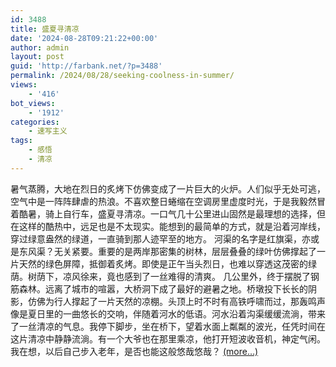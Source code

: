 ```yaml
---
id: 3488
title: 盛夏寻清凉
date: '2024-08-28T09:21:22+00:00'
author: admin
layout: post
guid: 'http://farbank.net/?p=3488'
permalink: /2024/08/28/seeking-coolness-in-summer/
views:
    - '416'
bot_views:
    - '1912'
categories:
    - 速写主义
tags:
    - 感悟
    - 清凉
---
```


暑气蒸腾，大地在烈日的炙烤下仿佛变成了一片巨大的火炉。人们似乎无处可逃，空气中是一阵阵肆虐的热浪。不喜欢整日蜷缩在空调房里虚度时光，于是我毅然冒着酷暑，骑上自行车，盛夏寻清凉。一口气几十公里进山固然是最理想的选择，但在这样的酷热中，远足也是不太现实。能想到的最简单的方式，就是沿着河岸线，穿过绿意盎然的绿道，一直骑到那人迹罕至的地方。 河渠的名字是红旗渠，亦或是东风渠？无关紧要。重要的是两岸那密集的树林，层层叠叠的绿叶仿佛撑起了一片天然的绿色屏障，抵御着炙烤。即使是正午当头烈日，也难以穿透这茂密的绿荫。树荫下，凉风徐来，竟也感到了一丝难得的清爽。 几公里外，终于摆脱了钢筋森林。远离了城市的喧嚣，大桥洞下成了最好的避暑之地。桥墩投下长长的阴影，仿佛为行人撑起了一片天然的凉棚。头顶上时不时有高铁呼啸而过，那轰鸣声像是夏日里的一曲悠长的交响，伴随着河水的低语。河水沿着沟渠缓缓流淌，带来了一丝清凉的气息。我停下脚步，坐在桥下，望着水面上粼粼的波光，任凭时间在这片清凉中静静流淌。有一个大爷也在那里乘凉，他打开短波收音机，神定气闲。我在想，以后自己步入老年，是否也能这般悠哉悠哉？ [<span aria-label="Continue reading 盛夏寻清凉">(more…)</span>](http://farbank.net/2024/08/28/seeking-coolness-in-summer/#more-3488)